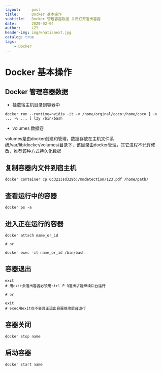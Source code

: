 ```yaml
---
layout:     post
title:      Docker 基本操作
subtitle:   Docker 管理容器数据 关闭打开退出容器
date:       2020-02-04
author:     LZY
header-img: img/whatisnext.jpg
catalog: true
tags:
    - Docker
---
```


# Docker 基本操作


## Docker 管理容器数据

- 挂载宿主机目录到容器中

```
docker run --runtime=nvidia -it -v /home/orginal/coco:/home/coco [ -v ... -v ... ] lzy /bin/bash
```

- volumes 数据卷

volumes是由docker创建和管理，数据存放在主机文件系统/var/lib/docker/volumes/目录下，该目录由docker管理，其它进程不允许修改，推荐该种方式持久化数据

## 复制容器内文件到宿主机

```
docker container cp 6c3213sd329b:/mmdetection/123.pdf /home/path/
```


## 查看运行中的容器

```
docker ps -a
```

## 进入正在运行的容器

```
docker attach name_or_id

# or

docker exec -it name_or_id /bin/bash
```

## 容器退出

```
exit 
# 用exit会退出容器必须用ctrl P Q退出才能继续后台运行

# or

exit
# exec用exit也不会真正退出容器继续后台运行
```

## 容器关闭

```
docker stop name
```

## 启动容器

```
docker start name
```


